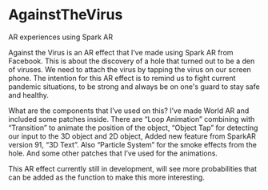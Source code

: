 # AgainstTheVirus
 AR experiences using Spark AR

Against the Virus is an AR effect that I’ve made using Spark AR from Facebook. This is about the discovery of a hole that turned out to be a den of viruses.
We need to attach the virus by tapping the virus on our screen phone. The intention for this AR effect is to remind us to fight current pandemic situations, to be strong and always be on one's guard to stay safe and healthy.

What are the components that I’ve used on this?
I’ve made World AR and included some patches inside. There are “Loop Animation” combining with “Transition” to animate the position of the object, “Object Tap” for detecting our input to the 3D object and 2D object, Added new feature from SparkAR version 91, “3D Text”. Also “Particle System” for the smoke effects from the hole. And some other patches that I’ve used for the animations.

This AR effect currently still in development, will see more probabilities that can be added as the function to make this more interesting.
